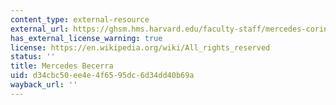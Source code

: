 ```yaml
---
content_type: external-resource
external_url: https://ghsm.hms.harvard.edu/faculty-staff/mercedes-corina-becerra
has_external_license_warning: true
license: https://en.wikipedia.org/wiki/All_rights_reserved
status: ''
title: Mercedes Becerra
uid: d34cbc50-ee4e-4f65-95dc-6d34dd40b69a
wayback_url: ''
---
```

